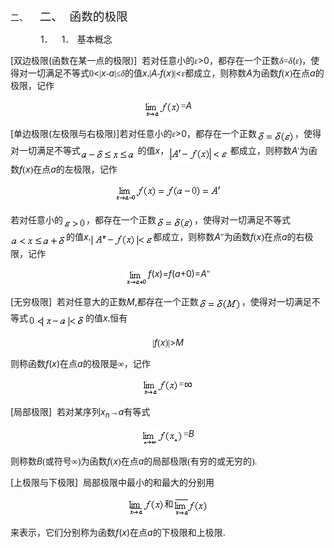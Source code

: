 <div class=Section1>
<p class=MsoNormal style='margin-left:36.0pt;text-indent:-36.0pt'><span
lang=EN-US>二、<span style='font:7.0pt "Times New Roman"'>&nbsp;&nbsp;&nbsp;&nbsp;&nbsp;&nbsp;&nbsp;
</span></span><span lang=ZH-CN style='font-size:14.0pt;font-family:宋体_GB2312'>二、</span><span
lang=EN-US style='font-size:7.0pt'>&nbsp;&nbsp;&nbsp; </span><span lang=ZH-CN
style='font-size:14.0pt;font-family:宋体_GB2312'>函数的极限</span></p>
<p class=MsoNormalIndent style='margin-left:36.0pt'><span lang=EN-US>1．<span
style='font:7.0pt "Times New Roman"'>&nbsp;&nbsp;&nbsp;&nbsp;&nbsp; </span></span><span
lang=EN-US>1</span><span lang=ZH-CN style='font-family:宋体_GB2312'>．</span><span
lang=EN-US style='font-size:7.0pt'>&nbsp; </span><span lang=ZH-CN
style='font-family:宋体_GB2312'>基本概念</span></p>
<p class=MsoNormalIndent><span lang=EN-US>[</span><span lang=ZH-CN
style='font-family:宋体_GB2312'>双边极限</span><span lang=EN-US>(</span><span
lang=ZH-CN style='font-family:宋体_GB2312'>函数在某一点的极限</span><span lang=EN-US>)]&nbsp;
</span><span lang=ZH-CN style='font-family:宋体_GB2312'>若对任意小的</span><i><span
lang=ZH-CN style='font-family:宋体_GB2312'>ε</span></i><span lang=EN-US>&gt;0</span><span
lang=ZH-CN style='font-family:宋体_GB2312'>，都存在一个正数</span><i><span lang=ZH-CN
style='font-family:宋体_GB2312'>δ</span></i><span lang=EN-US style='font-family:
宋体'>=</span><i><span lang=ZH-CN style='font-family:宋体_GB2312'>δ</span></i><span
lang=EN-US>(</span><i><span lang=ZH-CN style='font-family:宋体_GB2312'>ε</span></i><span
lang=EN-US style='font-family:宋体'>)</span><span lang=ZH-CN style='font-family:
宋体_GB2312'>，使得对一切满足不等式</span><span lang=EN-US style='font-family:宋体'>0</span><span
lang=EN-US>&lt;</span><span lang=EN-US style='font-family:宋体'>|</span><i><span
lang=EN-US>x</span></i><span lang=EN-US style='font-family:宋体'>-</span><i><span
lang=EN-US>a</span></i><span lang=EN-US style='font-family:宋体'>|</span><span
lang=ZH-CN style='font-family:宋体_GB2312'>≤<i>δ</i></span><span lang=ZH-CN
style='font-family:宋体_GB2312'>的值</span><i><span lang=EN-US>x</span></i><span
lang=EN-US style='font-family:宋体'>,|</span><i><span lang=EN-US>A</span></i><span
lang=EN-US style='font-family:宋体'>-</span><i><span lang=EN-US>f</span></i><span
lang=EN-US style='font-family:宋体'>(</span><i><span lang=EN-US>x</span></i><span
lang=EN-US style='font-family:宋体'>)|</span><span lang=EN-US>&lt;</span><i><span
lang=ZH-CN style='font-family:宋体_GB2312'>ε</span></i><span lang=ZH-CN
style='font-family:宋体_GB2312'>都成立，则称数</span><i><span lang=EN-US>A</span></i><span
lang=ZH-CN style='font-family:宋体_GB2312'>为函数</span><i><span lang=EN-US>f</span></i><span
lang=EN-US style='font-family:宋体'>(</span><i><span lang=EN-US>x</span></i><span
lang=EN-US style='font-family:宋体'>)</span><span lang=ZH-CN style='font-family:
宋体_GB2312'>在点</span><i><span lang=EN-US>a</span></i><span lang=ZH-CN
style='font-family:宋体_GB2312'>的极限，记作</span></p>
<p class=MsoNormal align=center style='text-align:center'><sub><span
lang=EN-US style='font-size:10.5pt;font-family:宋体'><img width=59 height=29
src="res/17e9d95da129bdd93c34fb6cc6aaaa52_5443_files/image002.gif" u1:shapes="_x0000_i1025"
align=absmiddle></span></sub><span lang=EN-US style='font-family:宋体'>=</span><i><span
lang=EN-US>A</span></i></p>
<p class=MsoNormalIndent><span lang=EN-US>[</span><span lang=ZH-CN
style='font-family:宋体_GB2312'>单边极限</span><span lang=EN-US>(</span><span
lang=ZH-CN style='font-family:宋体_GB2312'>左极限与右极限</span><span lang=EN-US>)]</span><span
lang=ZH-CN style='font-family:宋体_GB2312'>若对任意小的<i>ε</i></span><span lang=EN-US>&gt;0</span><span
lang=ZH-CN style='font-family:宋体_GB2312'>，都存在一个正数</span><sub><span lang=EN-US
style='font-size:10.5pt'><img width=61 height=21
src="res/17e9d95da129bdd93c34fb6cc6aaaa52_5443_files/image004.gif" u1:shapes="_x0000_i1026"
align=absmiddle></span></sub><span lang=ZH-CN style='font-family:宋体_GB2312'>，使得对一切满足不等式</span><i><sub><span
lang=EN-US style='font-size:10.5pt;font-family:宋体'><img width=88 height=19
src="res/17e9d95da129bdd93c34fb6cc6aaaa52_5443_files/image006.gif" u1:shapes="_x0000_i1027"
align=absmiddle> </span></sub></i><span lang=ZH-CN style='font-family:宋体_GB2312'>的值</span><i><span
lang=EN-US>x</span></i><span lang=ZH-CN style='font-family:宋体_GB2312'>，</span><i><sub><span
lang=EN-US style='font-size:10.5pt;font-family:宋体'><img width=95 height=27
src="res/17e9d95da129bdd93c34fb6cc6aaaa52_5443_files/image008.gif" u1:shapes="_x0000_i1028"
align=absmiddle></span></sub></i><span lang=EN-US style='font-family:宋体'> </span><span
lang=ZH-CN style='font-family:宋体_GB2312'>都成立，则称数</span><i><span lang=EN-US>A</span></i><span
lang=ZH-CN style='font-family:宋体_GB2312'>′为函数</span><i><span lang=EN-US>f</span></i><span
lang=EN-US style='font-family:宋体'>(</span><i><span lang=EN-US>x</span></i><span
lang=EN-US style='font-family:宋体'>)</span><span lang=ZH-CN style='font-family:
宋体_GB2312'>在点</span><i><span lang=EN-US>a</span></i><span lang=ZH-CN
style='font-family:宋体_GB2312'>的左极限，记作</span></p>
<p class=MsoNormal align=center style='text-align:center'><sub><span
lang=EN-US style='font-size:10.5pt;font-family:宋体'><img width=171 height=29
src="res/17e9d95da129bdd93c34fb6cc6aaaa52_5443_files/image010.gif" u1:shapes="_x0000_i1029"></span></sub></p>
<p class=MsoNormalIndent><span lang=ZH-CN style='font-family:宋体_GB2312'>若对任意小的</span><sub><span
lang=EN-US style='font-size:10.5pt'><img width=37 height=19
src="res/17e9d95da129bdd93c34fb6cc6aaaa52_5443_files/image012.gif" u1:shapes="_x0000_i1030"
align=absmiddle></span></sub><span lang=ZH-CN style='font-family:宋体_GB2312'>，都存在一个正数</span><sub><span
lang=EN-US style='font-size:10.5pt;font-family:宋体'><img width=61 height=21
src="res/17e9d95da129bdd93c34fb6cc6aaaa52_5443_files/image014.gif" u1:shapes="_x0000_i1031"
align=absmiddle></span></sub><span lang=ZH-CN style='font-family:宋体_GB2312'>，使得对一切满足不等式</span><sub><span
lang=EN-US style='font-size:10.5pt;font-family:宋体'><img width=89 height=17
src="res/17e9d95da129bdd93c34fb6cc6aaaa52_5443_files/image016.gif" u1:shapes="_x0000_i1032"
align=absmiddle></span></sub><span lang=ZH-CN style='font-family:宋体_GB2312'>的值</span><i><span
lang=EN-US>x</span></i><span lang=EN-US style='font-family:宋体'>,</span><sub><span
lang=EN-US style='font-size:10.5pt;font-family:宋体'><img width=100 height=21
src="res/17e9d95da129bdd93c34fb6cc6aaaa52_5443_files/image018.gif" u1:shapes="_x0000_i1033"
align=absmiddle></span></sub><span lang=ZH-CN style='font-family:宋体_GB2312'>都成立，则称数</span><i><span
lang=EN-US>A</span></i><span lang=ZH-CN style='font-family:宋体_GB2312'>″为函数</span><i><span
lang=EN-US>f</span></i><span lang=EN-US style='font-family:宋体'>(</span><i><span
lang=EN-US>x</span></i><span lang=EN-US style='font-family:宋体'>)</span><span
lang=ZH-CN style='font-family:宋体_GB2312'>在点</span><i><span lang=EN-US>a</span></i><span
lang=ZH-CN style='font-family:宋体_GB2312'>的右极限，记作</span></p>
<p class=MsoNormal align=center style='text-align:center'><sub><span
lang=EN-US style='font-size:10.5pt;font-family:宋体'><img width=36 height=29
src="res/17e9d95da129bdd93c34fb6cc6aaaa52_5443_files/image020.gif" u1:shapes="_x0000_i1034"
align=absmiddle></span></sub><i><span lang=EN-US>f</span></i><span lang=EN-US>(<i>x</i>)=<i>f</i>(<i>a</i>+0)=<i>A</i></span><span
lang=ZH-CN style='font-family:宋体_GB2312'>″</span></p>
<p class=MsoNormalIndent><span lang=EN-US>[</span><span lang=ZH-CN
style='font-family:宋体_GB2312'>无穷极限</span><span lang=EN-US>]&nbsp; </span><span
lang=ZH-CN style='font-family:宋体_GB2312'>若对任意大的正数</span><i><span lang=EN-US>M</span></i><span
lang=EN-US>,</span><span lang=ZH-CN style='font-family:宋体_GB2312'>都存在一个正数</span><sub><span
lang=EN-US style='font-size:10.5pt'><img width=69 height=21
src="res/17e9d95da129bdd93c34fb6cc6aaaa52_5443_files/image022.gif" u1:shapes="_x0000_i1035"
align=absmiddle></span></sub><span lang=ZH-CN style='font-family:宋体_GB2312'>，使得对一切满足不等式</span><sub><span
lang=EN-US style='font-size:10.5pt;font-family:宋体'><img width=92 height=21
src="res/17e9d95da129bdd93c34fb6cc6aaaa52_5443_files/image024.gif" u1:shapes="_x0000_i1036"
align=absmiddle></span></sub><span lang=ZH-CN style='font-family:宋体_GB2312'>的值</span><i><span
lang=EN-US>x</span></i><span lang=EN-US style='font-family:宋体'>,</span><span
lang=ZH-CN style='font-family:宋体_GB2312'>恒有</span></p>
<p class=MsoNormal align=center style='text-align:center'><span lang=EN-US
style='font-family:宋体'>|</span><i><span lang=EN-US>f</span></i><span
lang=EN-US style='font-family:宋体'>(</span><i><span lang=EN-US>x</span></i><span
lang=EN-US style='font-family:宋体'>)|</span><span lang=EN-US>&gt;<i>M</i></span></p>
<p class=MsoNormal><span lang=ZH-CN style='font-family:宋体_GB2312'>则称函数</span><i><span
lang=EN-US>f</span></i><span lang=EN-US>(<i>x</i>)</span><span lang=ZH-CN
style='font-family:宋体_GB2312'>在点</span><i><span lang=EN-US>a</span></i><span
lang=ZH-CN style='font-family:宋体_GB2312'>的极限是</span><span lang=ZH-CN
style='font-family:宋体_GB2312'>∞</span><span lang=ZH-CN style='font-family:宋体_GB2312'>，记作</span></p>
<p class=MsoNormal align=center style='text-align:center'><sub><span
lang=EN-US style='font-size:10.5pt;font-family:宋体'><img width=59 height=29
src="res/17e9d95da129bdd93c34fb6cc6aaaa52_5443_files/image025.gif" u1:shapes="_x0000_i1037"
align=absmiddle></span></sub><span lang=EN-US style='font-family:宋体'>=</span><sub><span
lang=EN-US style='font-size:10.5pt;font-family:宋体'><img width=16 height=13
src="res/17e9d95da129bdd93c34fb6cc6aaaa52_5443_files/image027.gif" u1:shapes="_x0000_i1038"></span></sub></p>
<p class=MsoNormalIndent><span lang=EN-US>[</span><span lang=ZH-CN
style='font-family:宋体_GB2312'>局部极限</span><span lang=EN-US>]&nbsp; </span><span
lang=ZH-CN style='font-family:宋体_GB2312'>若对某序列</span><i><span lang=EN-US>x<sub>n</sub></span></i><span
lang=ZH-CN style='font-family:宋体_GB2312'>→</span><i><span lang=EN-US>a</span></i><span
lang=ZH-CN style='font-family:宋体_GB2312'>有等式</span></p>
<p class=MsoNormal align=center style='text-align:center'><sub><span
lang=EN-US style='font-size:10.5pt;font-family:宋体'><img width=67 height=26
src="res/17e9d95da129bdd93c34fb6cc6aaaa52_5443_files/image029.gif" u1:shapes="_x0000_i1039"
align=absmiddle></span></sub><span lang=EN-US style='font-family:宋体'>=</span><i><span
lang=EN-US>B</span></i></p>
<p class=MsoNormal><span lang=ZH-CN style='font-family:宋体_GB2312'>则称数</span><i><span
lang=EN-US>B</span></i><span lang=EN-US style='font-family:宋体'>(</span><span
lang=ZH-CN style='font-family:宋体_GB2312'>或符号∞</span><span lang=EN-US
style='font-family:宋体'>)</span><span lang=ZH-CN style='font-family:宋体_GB2312'>为函数</span><i><span
lang=EN-US>f</span></i><span lang=EN-US style='font-family:宋体'>(</span><i><span
lang=EN-US>x</span></i><span lang=EN-US style='font-family:宋体'>)</span><span
lang=ZH-CN style='font-family:宋体_GB2312'>在点</span><i><span lang=EN-US>a</span></i><span
lang=ZH-CN style='font-family:宋体_GB2312'>的局部极限</span><span lang=EN-US
style='font-family:宋体'>(</span><span lang=ZH-CN style='font-family:宋体_GB2312'>有穷的或无穷的</span><span
lang=EN-US style='font-family:宋体'>).</span></p>
<p class=MsoNormalIndent><span lang=EN-US>[</span><span lang=ZH-CN
style='font-family:宋体_GB2312'>上极限与下极限</span><span lang=EN-US>]&nbsp; </span><span
lang=ZH-CN style='font-family:宋体_GB2312'>局部极限中最小的和最大的分别用</span></p>
<p class=MsoNormal align=center style='text-align:center'><sub><span
lang=EN-US style='font-size:10.5pt'><img width=59 height=29
src="res/17e9d95da129bdd93c34fb6cc6aaaa52_5443_files/image031.gif" u1:shapes="_x0000_i1040"
align=absmiddle></span></sub><span lang=ZH-CN style='font-family:宋体_GB2312'>和</span><sub><span
lang=EN-US style='font-size:10.5pt'><img width=56 height=32
src="res/17e9d95da129bdd93c34fb6cc6aaaa52_5443_files/image033.gif" u1:shapes="_x0000_i1041"
align=absmiddle></span></sub></p>
<p class=MsoNormal><span lang=ZH-CN style='font-family:宋体_GB2312'>来表示，它们分别称为函数</span><i><span
lang=EN-US>f</span></i><span lang=EN-US>(<i>x</i>)</span><span lang=ZH-CN
style='font-family:宋体_GB2312'>在点</span><i><span lang=EN-US>a</span></i><span
lang=ZH-CN style='font-family:宋体_GB2312'>的下极限和上极限</span><span lang=EN-US>.</span></p>
</div>